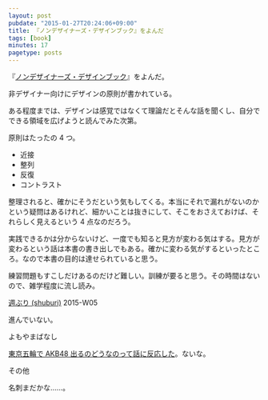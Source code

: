 ```yaml
---
layout: post
pubdate: "2015-01-27T20:24:06+09:00"
title: 『ノンデザイナーズ・デザインブック』をよんだ
tags: [book]
minutes: 17
pagetype: posts
---
```

『[ノンデザイナーズ・デザインブック](http://www.amazon.co.jp/dp/B00JX4E5CI/)』をよんだ。

非デザイナー向けにデザインの原則が書かれている。

ある程度までは、デザインは感覚ではなくて理論だとそんな話を聞くし、自分でできる領域を広げようと読んでみた次第。

原則はたったの 4 つ。

- 近接
- 整列
- 反復
- コントラスト

整理されると、確かにそうだという気もしてくる。本当にそれで漏れがないのかという疑問はあるけれど、細かいことは抜きにして、そこをおさえておけば、それらしく見えるという 4 点なのだろう。

実践できるかは分からないけど、一度でも知ると見方が変わる気はする。見方が変わるという話は本書の書き出しでもある。確かに変わる気がするといったところ。なので本書の目的は達せられていると思う。

練習問題もすこしだけあるのだけど難しい。訓練が要ると思う。その時間はないので、雑学程度に流し読み。

[週ぶり (shuburi)][shuburi] 2015-W05

進んでいない。

よもやまばなし

[東京五輪で AKB48 出るのどうなのって話に反応した](http://b.hatena.ne.jp/entry/240136704/comment/bouzuya)。ないな。

その他

名刺まだかな……。

[shuburi]: http://shuburi.org
